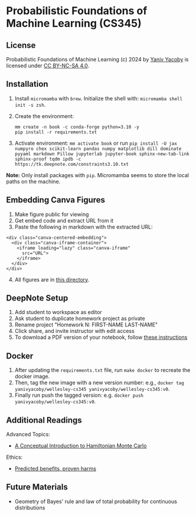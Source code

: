 
# Probabilistic Foundations of Machine Learning (CS345) 


## License 

Probabilistic Foundations of Machine Learning (c) 2024 by [Yaniv Yacoby](https://yanivyacoby.github.io/) is licensed under [CC BY-NC-SA 4.0](https://creativecommons.org/licenses/by-nc-sa/4.0/?ref=chooser-v1).


## Installation

1. Install `micromamba` with `brew`. Initialize the shell with: `micromamba shell init -s zsh`.

2. Create the environment:
   ```
   mm create -n book -c conda-forge python=3.10 -y
   pip install -r requirements.txt
   ```
3. Activate environment: `mm activate book` or run `pip install -U jax numpyro chex scikit-learn pandas numpy matplotlib dill dominate pyyaml markdown Pillow jupyterlab jupyter-book sphinx-new-tab-link sphinx-proof tqdm ipdb -c https://tk.deepnote.com/constraints3.10.txt`

**Note:** Only install packages with `pip`. Micromamba seems to store the local paths on the machine.


## Embedding Canva Figures

1. Make figure public for viewing
2. Get embed code and extract URL from it
3. Paste the following in markdown with the extracted URL:
```
<div class="canva-centered-embedding">
  <div class="canva-iframe-container">
    <iframe loading="lazy" class="canva-iframe"
      src="URL">
    </iframe>
  </div>
</div>
```
4. All figures are in [this directory](https://www.canva.com/folder/FAFIo00ejB4). 

## DeepNote Setup

1. Add student to workspace as editor
2. Ask student to duplicate homework project as private
3. Rename project "Homework N: FIRST-NAME LAST-NAME"
4. Click share, and invite instructor with edit access
5. To download a PDF version of your notebook, follow [these instructions](https://deepnote.com/docs/export-pdf)



## Docker

1. After updating the `requirements.txt` file, run `make docker` to recreate the docker image.
2. Then, tag the new image with a new version number: e.g., `docker tag yanivyacoby/wellesley-cs345 yanivyacoby/wellesley-cs345:v0`.
3. Finally run push the tagged version: e.g. `docker push yanivyacoby/wellesley-cs345:v0`.




## Additional Readings

Advanced Topics:
* [A Conceptual Introduction to Hamiltonian Monte Carlo](https://arxiv.org/pdf/1701.02434)


Ethics:
* [Predicted benefits, proven harms](https://thesociologicalreview.org/magazine/june-2023/artificial-intelligence/predicted-benefits-proven-harms/)


## Future Materials

* Geometry of Bayes' rule and law of total probability for continuous distributions
